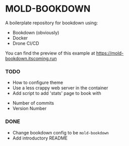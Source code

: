 # MOLD-BOOKDOWN

A boilerplate repository for bookdown using:

* Bookdown (obviously)
* Docker
* Drone CI/CD

You can find the preview of this example at https://mold-bookdown.itscoming.run

### TODO

* How to configure theme
* Use a less crappy web server in the container
* Add script to add 'stats' page to book with
 - Number of commits
 - Version Number

### DONE
* Change bookdown config to be `mold-bookdown`
* Add introductory README
